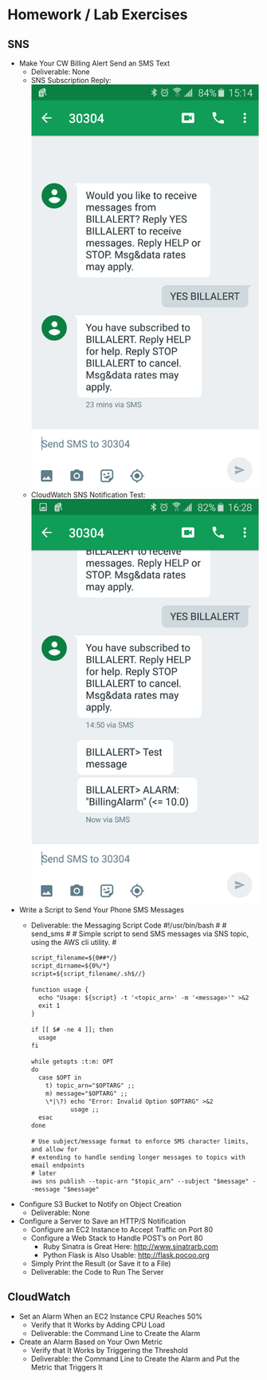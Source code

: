 # Homework / Lab Exercises

## SNS

- Make Your CW Billing Alert Send an SMS Text
  - Deliverable: None
  - SNS Subscription Reply:
  ![SNS Subscription Reply](./aws_sms_subscription.jpg)
  - CloudWatch SNS Notification Test:
  ![SNS CloudWatch Notification](./aws_sms_cw_notification.png)
- Write a Script to Send Your Phone SMS Messages
  - Deliverable: the Messaging Script Code
        #!/usr/bin/bash
        #
        # send_sms
        #
        # Simple script to send SMS messages via SNS topic, using the AWS cli utility.
        #

        script_filename=${0##*/}
        script_dirname=${0%/*}
        script=${script_filename/.sh$//}

        function usage {
          echo "Usage: ${script} -t '<topic_arn>' -m '<message>'" >&2
          exit 1
        }

        if [[ $# -ne 4 ]]; then
          usage
        fi

        while getopts :t:m: OPT
        do
          case $OPT in
            t) topic_arn="$OPTARG" ;;
            m) message="$OPTARG" ;;
            \*|\?) echo "Error: Invalid Option $OPTARG" >&2
                   usage ;;
          esac
        done

        # Use subject/message format to enforce SMS character limits, and allow for
        # extending to handle sending longer messages to topics with email endpoints
        # later
        aws sns publish --topic-arn "$topic_arn" --subject "$message" --message "$message"


- Configure S3 Bucket to Notify on Object Creation
  - Deliverable: None
- Configure a Server to Save an HTTP/S Notification
  - Configure an EC2 Instance to Accept Traffic on Port 80
  - Configure a Web Stack to Handle POST’s on Port 80
    - Ruby Sinatra is Great Here: http://www.sinatrarb.com
    - Python Flask is Also Usable: http://flask.pocoo.org
  - Simply Print the Result (or Save it to a File)
  - Deliverable: the Code to Run The Server

## CloudWatch

- Set an Alarm When an EC2 Instance CPU Reaches 50%
  - Verify that It Works by Adding CPU Load
  - Deliverable: the Command Line to Create the Alarm
- Create an Alarm Based on Your Own Metric
  - Verify that It Works by Triggering the Threshold
  - Deliverable: the Command Line to Create the Alarm and Put the Metric that Triggers It
